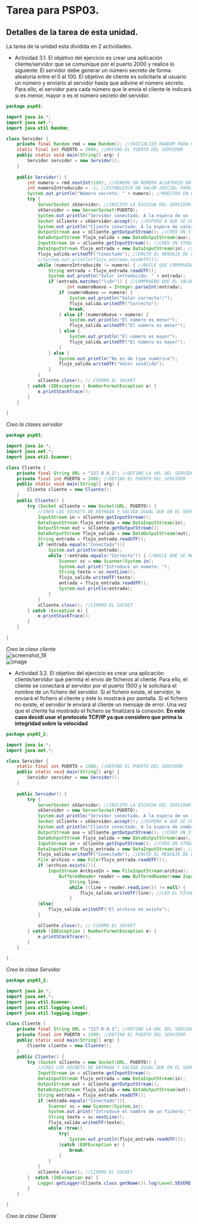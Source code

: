 # Tarea para PSP03.
## Detalles de la tarea de esta unidad.

La tarea de la unidad esta dividida en 2 actividades.

* Actividad 3.1. El objetivo del ejercicio es crear una aplicación cliente/servidor que se comunique por el puerto 2000 y realice lo siguiente: El servidor debe generar un número secreto de forma aleatoria entre el 0 al 100. El objetivo de cliente es solicitarle al usuario un número y enviarlo al servidor hasta que adivine el número secreto. Para ello, el servidor para cada número que le envía el cliente le indicará si es menor, mayor o es el número secreto del servidor.

```Java
package psp03;

import java.io.*;
import java.net.*;
import java.util.Random;

class Servidor {
    private final Random rmd = new Random(); //INICIALIZO RANDOM PARA GENERAR EL NÚMERO ALEATORIO
    static final int PUERTO = 2000; //DEFINO EL PUERTO DEL SERVIDOR
    public static void main(String[] arg) {
        Servidor servidor = new Servidor();
    }
    
    public Servidor() {
        int numero = rmd.nextInt(100); //GENERO UN NÚMERO ALEATORIO ENTRE 1 Y 100
        int numeroIntroducido = -1; //ESTABLEZCO UN VALOR INICIAL PARA EL NÚMERO INTRODUCIDO
        System.out.println("Número secreto: " + numero); //MUESTRO EN LA CONSOLA DEL SERVIDOR EL NÚMERO GENERADO
        try {
            ServerSocket skServidor; //INICIPO LA ESCUCHA DEL SERVIDOR
            skServidor = new ServerSocket(PUERTO);
            System.out.println("Servidor conectado. A la espera de un  cliente...");
            Socket sCliente = skServidor.accept(); //ESPERO A QUE SE CONECTE UN CLIENTE
            System.out.println("Cliente conectado. A la espera de valores...");
            OutputStream aux = sCliente.getOutputStream(); //CREO UN STREAM DE SALIDA
            DataOutputStream flujo_salida = new DataOutputStream(aux); //CREO UN FLUJO DE SALIDA
            InputStream in = sCliente.getInputStream(); //CREO UN STREAM DE ENTRADA
            DataInputStream flujo_entrada = new DataInputStream(in); //CREO UN FLUJO DE ENTRADA
            flujo_salida.writeUTF("Conectado"); //ENVÍO EL MENSAJE DE CONEXIÓN AL CLIENTE
            //System.out.println(flujo_entrada.readUTF());
            while (numeroIntroducido != numero) { //BUCLE QUE COMPRUEBA EL NÚMERO INTRODUCIDO Y ENVIA MENSAJES DE MAYOR O MENOR
                String entrada = flujo_entrada.readUTF();
                System.out.println("Valor introducido: " + entrada);
                if (entrada.matches("\\d+")) { //COMPRUEBO QUE EL VALOR INTRODUCIDO DESA DE TIPO NUMÉRICO
                       int numeroNuevo = Integer.parseInt(entrada);
                    if (numeroNuevo == numero) {
                        System.out.println("Valor correcto!!");
                        flujo_salida.writeUTF("Correcto");
                        break;
                    } else if (numeroNuevo > numero) {
                        System.out.println("El número es menor");
                        flujo_salida.writeUTF("El número es menor");
                    } else {
                        System.out.println("El número es mayor");
                        flujo_salida.writeUTF("El número es mayor");
                    }
                } else {
                    System.out.println("No es de tipo numérico");
                    flujo_salida.writeUTF("Valor inválido");
                }
            }
            sCliente.close(); // CIERRO EL SOCKET
        } catch (IOException | NumberFormatException e) {
            e.printStackTrace();
        }
    }

}
````
*Creo la clases servidor*
```Java
package psp03;

import java.io.*;
import java.net.*;
import java.util.Scanner;

class Cliente {
    private final String URL = "127.0.0.1"; //DEFINO LA URL DEL SERVIDOR
    private final int PUERTO = 2000; //DEFINO EL PUERTO DEL SERVIDOR
    public static void main(String[] arg) {
        Cliente cliente = new Cliente();
    }
    public Cliente() {
        try (Socket sCliente = new Socket(URL, PUERTO)) {
            //CREO LOS SOCKETS DE ENTRADA Y SALIDA IGUAL QUE EN EL SERVIDOR
            InputStream in = sCliente.getInputStream();
            DataInputStream flujo_entrada = new DataInputStream(in);
            OutputStream out = sCliente.getOutputStream();
            DataOutputStream flujo_salida = new DataOutputStream(out);
            String entrada = flujo_entrada.readUTF();
            if (entrada.equals("Conectado")){
                System.out.println(entrada);
                while (!entrada.equals("Correcto")) { //BUCLE QUE SE REPETIRÁ MIENTRAS EL SERVIDOR NO DEVUELVA EL VALOR "Correcto"
                    Scanner sc = new Scanner(System.in);
                    System.out.print("Introduce un número: ");
                    String texto = sc.nextLine();
                    flujo_salida.writeUTF(texto);
                    entrada = flujo_entrada.readUTF();
                    System.out.println(entrada);
                }
            }
            sCliente.close(); //CIERRO EL SOCKET
        } catch (Exception e) {
            e.printStackTrace();
        }
    }

}

```
*Creo la clase cliente*  
![screenshot_18](https://user-images.githubusercontent.com/44543081/54043861-e48c1e80-41cd-11e9-9943-8404bd3fc407.png)  
![image](https://user-images.githubusercontent.com/44543081/54043914-02598380-41ce-11e9-9d79-a1054bf6c77f.png)  

* Actividad 3.2. El objetivo del ejercicio es crear una aplicación cliente/servidor que permita el envío de ficheros al cliente. Para ello, el cliente se conectará al servidor por el puerto 1500 y le solicitará el nombre de un fichero del servidor. Si el fichero existe, el servidor, le enviará el fichero al cliente y éste lo mostrará por pantalla. Si el fichero no existe, el servidor le enviará al cliente un mensaje de error. Una vez que el cliente ha mostrado el fichero se finalizará la conexión.
**En este caso decidí usar el protocolo TCP/IP ya que considero que prima la integridad sobre la velocidad**
```Java
package psp03_2;

import java.io.*;
import java.net.*;

class Servidor {
    static final int PUERTO = 1500; //DEFINO EL PUERTO DEL SERVIDOR
    public static void main(String[] arg) {
        Servidor servidor = new Servidor();
    }
    
    public Servidor() {
        try {
            ServerSocket skServidor; //INICIPO LA ESCUCHA DEL SERVIDOR
            skServidor = new ServerSocket(PUERTO);
            System.out.println("Servidor conectado. A la espera de un  cliente...");
            Socket sCliente = skServidor.accept(); //ESPERO A QUE SE CONECTE UN CLIENTE
            System.out.println("Cliente conectado. A la espera de nombre de fichero...");
            OutputStream aux = sCliente.getOutputStream(); //CREO UN STREAM DE SALIDA
            DataOutputStream flujo_salida = new DataOutputStream(aux); //CREO UN FLUJO DE SALIDA
            InputStream in = sCliente.getInputStream(); //CREO UN STREAM DE ENTRADA
            DataInputStream flujo_entrada = new DataInputStream(in); //CREO UN FLUJO DE ENTRADA
            flujo_salida.writeUTF("Conectado"); //ENVÍO EL MENSAJE DE CONEXIÓN AL CLIENTE
            File archivo = new File(flujo_entrada.readUTF());
            if (archivo.exists()){
                InputStream ArchivoIn = new FileInputStream(archivo);
                    BufferedReader reader = new BufferedReader(new InputStreamReader(ArchivoIn)); //CREO EL BUFFER DE LECTURA DEL FICHERO
                        String line;
                        while ((line = reader.readLine()) != null) {
                            flujo_salida.writeUTF(line); //LEO EL FICHERO LÍNEA POR LÍNEA
                        }
            }else{
                flujo_salida.writeUTF("El archivo no existe");
            }

            sCliente.close(); // CIERRO EL SOCKET
        } catch (IOException | NumberFormatException e) {
            e.printStackTrace();
        }
    }

}
```
*Creo la clase Servidor*
```Java
package psp03_2;

import java.io.*;
import java.net.*;
import java.util.Scanner;
import java.util.logging.Level;
import java.util.logging.Logger;

class Cliente {
    private final String URL = "127.0.0.1"; //DEFINO LA URL DEL SERVIDOR
    private final int PUERTO = 1500; //DEFINO EL PUERTO DEL SERVIDOR
    public static void main(String[] arg) {
        Cliente cliente = new Cliente();
    }
    public Cliente() {
        try (Socket sCliente = new Socket(URL, PUERTO)) {
            //CREO LOS SOCKETS DE ENTRADA Y SALIDA IGUAL QUE EN EL SERVIDOR
            InputStream in = sCliente.getInputStream();
            DataInputStream flujo_entrada = new DataInputStream(in);
            OutputStream out = sCliente.getOutputStream();
            DataOutputStream flujo_salida = new DataOutputStream(out);
            String entrada = flujo_entrada.readUTF();
            if (entrada.equals("Conectado")){
                Scanner sc = new Scanner(System.in);
                System.out.print("Introduce el nombre de un fichero: ");
                String texto = sc.nextLine();
                flujo_salida.writeUTF(texto);
                while (true){
                    try{
                        System.out.println(flujo_entrada.readUTF());
                    }catch (EOFException e) {
                        break;
                    }
                }
            }
            sCliente.close(); //CIERRO EL SOCKET
        }  catch (IOException ex) {
            Logger.getLogger(Cliente.class.getName()).log(Level.SEVERE, null, ex);
        }
    }

}
```
*Creo la clase Cliente*

